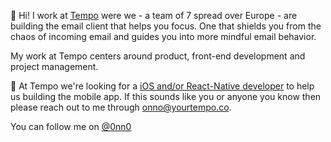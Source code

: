 👋 Hi! I work at [Tempo](https://www.yourtempo.co) were we -  a team of 7 spread over Europe - are building the email client that helps you focus. One that shields you from the chaos of incoming email and guides you into more mindful email behavior.

My work at Tempo centers around product, front-end development and project management.

📱 At Tempo we're looking for a [iOS and/or React-Native developer](https://www.yourtempo.co/positions/react-native-developer) to help us building the mobile app. If this sounds like you or anyone you know then please reach out to me through onno@yourtempo.co.

You can follow me on [@0nn0](https://twitter.com/0nn0)
